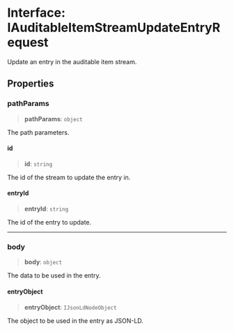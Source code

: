 # Interface: IAuditableItemStreamUpdateEntryRequest

Update an entry in the auditable item stream.

## Properties

### pathParams

> **pathParams**: `object`

The path parameters.

#### id

> **id**: `string`

The id of the stream to update the entry in.

#### entryId

> **entryId**: `string`

The id of the entry to update.

***

### body

> **body**: `object`

The data to be used in the entry.

#### entryObject

> **entryObject**: `IJsonLdNodeObject`

The object to be used in the entry as JSON-LD.
